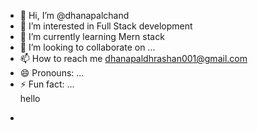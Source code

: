 - 👋 Hi, I’m @dhanapalchand
- 👀 I’m interested in Full Stack development
- 🌱 I’m currently learning Mern stack
- 💞️ I’m looking to collaborate on ...
- 📫 How to reach me dhanapaldhrashan001@gmail.com
- 😄 Pronouns: ...
- ⚡ Fun fact: ...<br>
hello
- <p></p>

<!---
dhanapalchand/dhanapalchand is a ✨ special ✨ repository because its `README.md` (this file) appears on your GitHub profile.
You can click the Preview link to take a look at your changes.
--->
